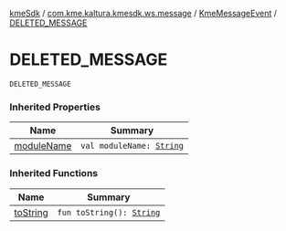 [kmeSdk](../../index.md) / [com.kme.kaltura.kmesdk.ws.message](../index.md) / [KmeMessageEvent](index.md) / [DELETED_MESSAGE](./-d-e-l-e-t-e-d_-m-e-s-s-a-g-e.md)

# DELETED_MESSAGE

`DELETED_MESSAGE`

### Inherited Properties

| Name | Summary |
|---|---|
| [moduleName](module-name.md) | `val moduleName: `[`String`](https://kotlinlang.org/api/latest/jvm/stdlib/kotlin/-string/index.html) |

### Inherited Functions

| Name | Summary |
|---|---|
| [toString](to-string.md) | `fun toString(): `[`String`](https://kotlinlang.org/api/latest/jvm/stdlib/kotlin/-string/index.html) |
